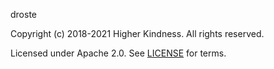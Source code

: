 [comment]: <> (Don't edit this file!)
[comment]: <> (It is automatically updated after every release of https://github.com/47degrees/.github)
[comment]: <> (If you want to suggest a change, please open a PR or issue in that repository)

droste

Copyright (c) 2018-2021 Higher Kindness. All rights reserved.

Licensed under Apache 2.0. See [LICENSE](LICENSE.md) for terms.